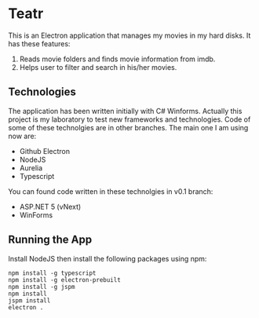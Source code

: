 # Teatr
This is an Electron application that manages my movies in my hard disks. It has these features:

1. Reads movie folders and finds movie information from imdb.
2. Helps user to filter and search in his/her movies.

## Technologies
The application has been written initially with C# Winforms. Actually this project is my laboratory to test new frameworks and technologies. Code of some of these technolgies are in other branches. The main one I am using now are:
* Github Electron
* NodeJS
* Aurelia
* Typescript

You can found code written in these technolgies in v0.1 branch:
* ASP.NET 5 (vNext)
* WinForms

## Running the App
Install NodeJS then install the following packages using npm:
```
npm install -g typescript
npm install -g electron-prebuilt
npm install -g jspm
npm install
jspm install
electron .
```
